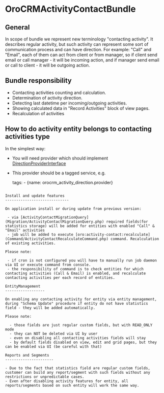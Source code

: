 OroCRMActivityContactBundle
=============================

General
--------
In scope of bundle we represent new terminology "contacting activity". It describes regular activity, but such activity can represent some sort of communication process and can have direction.
For example: "Call" and "Email", each of them can act from client or from manager, so if client send email or call manager - it will be incoming action, and if manager send email or call to client - it will be outgoing action.   


Bundle responsibility
-----------------------

- Contacting activities counting and calculation.
- Determination of activity direction.
- Detecting last datetime per incoming/outgoing activities.
- Showing calculated data in "Record Activities" block of view pages.
- Recalculation of activities

How to do activity entity belongs to contacting activities type
-----------------------------------------------------------------

In the simplest way:

- You will need provider which should implement [DirectionProviderInterface](Direction/DirectionProviderInterface.php)
- This provider should be a tagged service, e.g.


    tags:
        - {name: orocrm_activity_direction.provider}
```

Install and update features
-----------------------------

On application install or during update from previous version:

 - via [ActivityContactMigrationQuery](Migration/ActivityContactMigrationQuery.php) required fields(for statistics storage) will be added for entities with enabled "Call" & "Email" activities 
 - job will be added to execute [oro:activity-contact:recalculate](Command/ActivityContactRecalculateCommand.php) command. Recalculation of existing activities.

Please note:

 - if cron is not configured you will have to manually run job daemon via UI or execute command from console.
 - the responsibility of command is to check entities for which contacting activities (Call & Email) is enabled, and recalculate contacting activities per each record of entities.

EntityManagement
------------------

On enabling any contacting activity for entity via entity management, during "Schema Update" procedure if entity do not have statistics field - they will be added automatically.

Please note:

  - those fields are just regular custom fields, but with READ_ONLY mode 
  - they can NOT be deleted via UI by user
  - even on disabling all contacting activities fields will stay
  - by default fields disabled on view, edit and grid pages, but they can be enabled via UI (be careful with that)
  
Reports and Segments
----------------------

- Due to the fact that statistics field are regular custom fields, customer can build any report/segment with such fields without any restrictions or unpredictable cases.
- Even after disabling activity features for entity, all reports/segments based on such entity will work the same way. 
